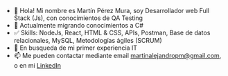 - 👋 Hola! Mi nombre es Martín Pérez Mura, soy Desarrollador web Full Stack (Js), con conocimientos de QA Testing
- 🌱 Actualmente migrando conocimientos a C#
- ✅ Skills: NodeJs, React, HTML & CSS, APIs, Postman, Base de datos relacionales, MySQL,  Metodologías ágiles (SCRUM) 
- 💞️ En busqueda de mi primer experiencia IT
- 📫 Me pueden contactar mediante email martinalejandropm@gmail.com, o en mi [LinkedIn](https://www.linkedin.com/in/martin-perez-mura-ab993811a/)

<!---
MartinMura/MartinMura is a ✨ special ✨ repository because its `README.md` (this file) appears on your GitHub profile.
You can click the Preview link to take a look at your changes.
--->
